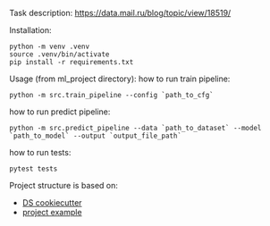 Task description:
https://data.mail.ru/blog/topic/view/18519/

Installation:

~~~
python -m venv .venv
source .venv/bin/activate
pip install -r requirements.txt
~~~

Usage (from ml_project directory):
how to run train pipeline:
~~~
python -m src.train_pipeline --config `path_to_cfg`
~~~
how to run predict pipeline:
~~~
python -m src.predict_pipeline --data `path_to_dataset` --model `path_to_model` --output `output_file_path`
~~~

how to run tests:
~~~
pytest tests
~~~

Project structure is based on:
- [DS cookiecutter](https://drivendata.github.io/cookiecutter-data-science/)
- [project example](https://github.com/made-ml-in-prod-2021/ml_project_example)